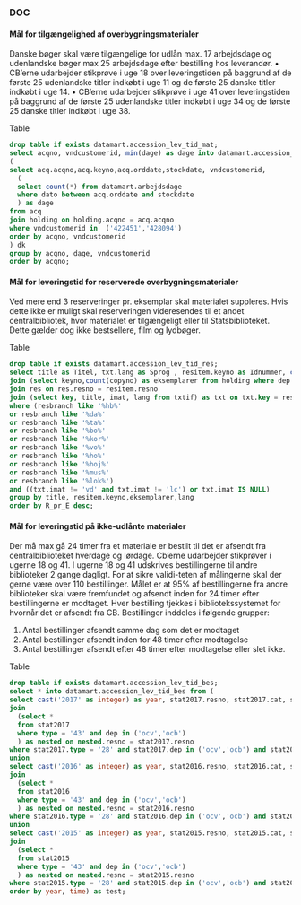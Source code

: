 ### DOC

#### Mål for tilgængelighed af overbygningsmaterialer
Danske bøger skal være tilgængelige for udlån max. 17 arbejdsdage og udenlandske bøger max 25 arbejdsdage efter bestilling hos leverandør.
•	CB’erne udarbejder stikprøve i uge 18 over leveringstiden på baggrund af de første 25 udenlandske titler indkøbt i uge 11 og de første 25 danske titler indkøbt i uge 14.
•	CB’erne udarbejder stikprøve i uge 41 over leveringstiden på baggrund af de første 25 udenlandske titler indkøbt i uge 34 og de første 25 danske titler indkøbt i uge 38.

Table
```SQL
drop table if exists datamart.accession_lev_tid_mat;
select acqno, vndcustomerid, min(dage) as dage into datamart.accession_lev_tid_mat from 
(
select acq.acqno,acq.keyno,acq.orddate,stockdate, vndcustomerid,
  (		
  select count(*) from datamart.arbejdsdage
  where dato between acq.orddate and stockdate
  ) as dage
from acq 
join holding on holding.acqno = acq.acqno
where vndcustomerid in  ('422451','428094')
order by acqno, vndcustomerid
) dk
group by acqno, dage, vndcustomerid
order by acqno;
```

#### Mål for leveringstid for reserverede overbygningsmaterialer
Ved mere end 3 reserveringer pr. eksemplar skal materialet suppleres. Hvis dette ikke er muligt skal reserveringen videresendes til et andet centralbibliotek, hvor materialet er tilgængeligt eller til Statsbiblioteket. Dette gælder dog ikke bestsellere, film og lydbøger. 

Table
```SQL
drop table if exists datamart.accession_lev_tid_res;
select title as Titel, txt.lang as Sprog , resitem.keyno as Idnummer, count(distinct resitem.resno) as Reserveringer, Eksemplarer, (count(distinct resitem.resno) / eksemplarer) as R_pr_E into datamart.accession_lev_tid_res from resitem
join (select keyno,count(copyno) as eksemplarer from holding where dep in ('ocv','ocb') group by keyno) as holding_odense on holding_odense.keyno = resitem.keyno
join res on res.resno = resitem.resno
join (select key, title, imat, lang from txtif) as txt on txt.key = resitem.keyno
where (resbranch like '%hb%' 
or resbranch like '%da%'
or resbranch like '%ta%'
or resbranch like '%bo%'
or resbranch like '%kor%'
or resbranch like '%vo%'
or resbranch like '%ho%'
or resbranch like '%hoj%'
or resbranch like '%mus%'
or resbranch like '%lok%')
and ((txt.imat != 'vd' and txt.imat != 'lc') or txt.imat IS NULL)
group by title, resitem.keyno,eksemplarer,lang
order by R_pr_E desc;
```

#### Mål for leveringstid på ikke-udlånte materialer
Der må max gå 24 timer fra et materiale er bestilt til det er afsendt fra centralbiblioteket hverdage og lørdage. Cb’erne udarbejder stikprøver i ugerne 18 og 41.
I ugerne 18 og 41 udskrives bestillingerne til andre biblioteker 2 gange dagligt. For at sikre validi-teten af målingerne skal der gerne være over 110 bestillinger.
Målet er at 95% af bestillingerne fra andre biblioteker skal være fremfundet og afsendt inden for 24 timer efter bestillingerne er modtaget.
Hver bestilling tjekkes i bibliotekssystemet for hvornår det er afsendt fra CB. Bestillinger inddeles i følgende grupper:
1.	Antal bestillinger afsendt samme dag som det er modtaget
2.	Antal bestillinger afsendt inden for 48 timer efter modtagelse
3.	Antal bestillinger afsendt efter 48 timer efter modtagelse eller slet ikke.

Table
```SQL
drop table if exists datamart.accession_lev_tid_bes;
select * into datamart.accession_lev_tid_bes from (
select cast('2017' as integer) as year, stat2017.resno, stat2017.cat, stat2017.stdate as stdate28, nested.stdate as stdate43, (nested.stdate-stat2017.stdate) as time from stat2017
join 
  (select * 
  from stat2017 
  where type = '43' and dep in ('ocv','ocb')
  ) as nested on nested.resno = stat2017.resno 
where stat2017.type = '28' and stat2017.dep in ('ocv','ocb') and stat2017.cat not in ('vm','vo','pe','bo','bm')
union
select cast('2016' as integer) as year, stat2016.resno, stat2016.cat, stat2016.stdate as stdate28, nested.stdate as stdate43, (nested.stdate-stat2016.stdate) as time from stat2016
join 
  (select * 
  from stat2016 
  where type = '43' and dep in ('ocv','ocb')
  ) as nested on nested.resno = stat2016.resno 
where stat2016.type = '28' and stat2016.dep in ('ocv','ocb') and stat2016.cat not in ('vm','vo','pe','bo','bm')
union
select cast('2015' as integer) as year, stat2015.resno, stat2015.cat, stat2015.stdate as stdate28, nested.stdate as stdate43, (nested.stdate-stat2015.stdate) as time from stat2015
join 
  (select * 
  from stat2015 
  where type = '43' and dep in ('ocv','ocb')
  ) as nested on nested.resno = stat2015.resno 
where stat2015.type = '28' and stat2015.dep in ('ocv','ocb') and stat2015.cat not in ('vm','vo','pe','bo','bm')
order by year, time) as test; 
```
